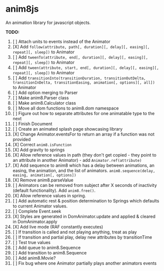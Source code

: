 # anim8js
An animation library for javascript objects. 

**TODO:**

1. [ ] Attach units to events instead of the Animator
2. [X] Add `follow(attribute, path[, duration][, delay][, easing][, repeat][, sleep])` to Animator
3. [ ] Add `tweenTo(attribute, end[, duration][, delay][, easing][, repeat][, sleep])` to Animator
4. [ ] Add `tween(attribute, start, end[, duration][, delay][, easing][, repeat][, sleep])` to Animator
5. [ ] Add `transitionInto(transitionDuration, transitionOutDelta, transitionInDelta, transitionEasing, animation[, options][, all])` to Animator
6. [ ] Add option merging to Parser
7. [ ] Make anim8.Parser class
8. [ ] Make anim8.Calculator class
9. [ ] Move all dom functions to anim8.dom namespace
10. [ ] Figure out how to separate attributes for one animatable type to the next
11. [ ] Finish Document 
12. [ ] Create an animated splash page showcasing library
13. [X] Change Animator.eventsFor to return an array if a function was not provided
14. [X] Correct `anim8.isFunction`
15. [X] Add gravity to springs
16. [X] Allow reference values in path (they don't get copied - they point to an attribute in another Animator) - add `Animator.ref(attribute)`
17. [X] Add sequence to anim8 which has a delay between animations, an easing, the animation, and the list of animators. `anim8.sequence(delay, easing, animation[, options])`
18. [X] Remove anim8.parseValue
19. [ ] Animators can be removed from subject after X seconds of inactivity (default functionality). Add `anim8.free()`.
20. [X] Allow reference values in spring.
21. [ ] Add automatic rest & position determination to Springs which defaults to current Animator values.
22. [ ] Complete Event.seek
23. [X] Styles are generated in DomAnimator.update and applied & cleared in DomAnimator.apply
24. [X] Add live mode (RAF constantly executes)
25. [ ] If transition is called and not playing anything, treat as play
26. [ ] If transition and partial play, delay new attributes by transitionTime
27. [ ] Test true values
28. [ ] Add queue to anim8.Sequence
29. [ ] Add transition to anim8.Sequence
30. [ ] Add anim8.Movie?
31. [ ] Fix bug where one Animator partially plays another animators events